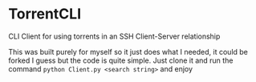# TorrentCLI
CLI Client for using torrents in an SSH Client-Server relationship

This was built purely for myself so it just does what I needed, it could be forked I guess but the code is quite simple. Just clone it and run the command `python Client.py <search string>` and enjoy
